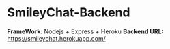 # SmileyChat-Backend

**FrameWork**: Nodejs + Express + Heroku
**Backend URL:** https://smileychat.herokuapp.com/
